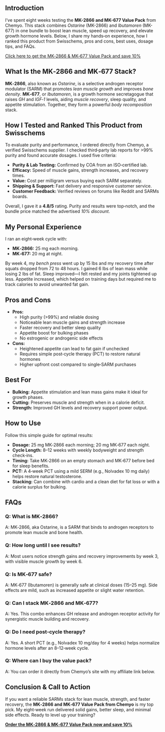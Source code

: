 <h2>Introduction</h2>
<p>I’ve spent eight weeks testing the <strong>MK-2866 and MK-677 Value Pack</strong> from Chemyo. This stack combines <em>Ostarine</em> (MK-2866) and <em>Ibutamoren</em> (MK-677) in one bundle to boost lean muscle, speed up recovery, and elevate growth hormone levels. Below, I share my hands‑on experience, how I ranked this product from Swisschems, pros and cons, best uses, dosage tips, and FAQs.</p>

<p><a href="https://www.chemyo.com/product/mk-2866-and-mk-677-value-pack-save-10/?campaign=github&ref=166" target="_blank">Click here to get the MK‑2866 &amp; MK‑677 Value Pack and save 10%</a></p>

<h2>What Is the MK‑2866 and MK‑677 Stack?</h2>
<p><strong>MK‑2866</strong>, also known as <em>Ostarine</em>, is a selective androgen receptor modulator (SARM) that promotes <em>lean muscle growth</em> and improves <em>bone density</em>. <strong>MK‑677</strong>, or <em>Ibutamoren</em>, is a growth hormone secretagogue that raises <em>GH</em> and <em>IGF‑1</em> levels, aiding <em>muscle recovery</em>, sleep quality, and appetite stimulation. Together, they form a powerful <em>body recomposition</em> stack.</p>

<h2>How I Tested and Ranked This Product from Swisschems</h2>
<p>To evaluate purity and performance, I ordered directly from Chemyo, a verified Swisschems supplier. I checked third‑party lab reports for >99% purity and found accurate dosages. I used five criteria:</p>
<ul>
  <li><strong>Purity &amp; Lab Testing:</strong> Confirmed by COA from an ISO‑certified lab.</li>
  <li><strong>Efficacy:</strong> Speed of muscle gains, strength increases, and recovery times.</li>
  <li><strong>Value:</strong> Cost per milligram versus buying each SARM separately.</li>
  <li><strong>Shipping &amp; Support:</strong> Fast delivery and responsive customer service.</li>
  <li><strong>Customer Feedback:</strong> Verified reviews on forums like Reddit and SARMs boards.</li>
</ul>
<p>Overall, I gave it a <strong>4.8/5</strong> rating. Purity and results were top‑notch, and the bundle price matched the advertised <em>10% discount</em>.</p>

<h2>My Personal Experience</h2>
<p>I ran an eight‑week cycle with:</p>
<ul>
  <li><strong>MK‑2866:</strong> 25 mg each morning.</li>
  <li><strong>MK‑677:</strong> 20 mg at night.</li>
</ul>
<p>By week 4, my <em>bench press</em> went up by 15 lbs and my recovery time after squats dropped from 72 to 48 hours. I gained 6 lbs of lean mass while losing 2 lbs of fat. Sleep improved—I felt rested and my joints tightened up less. Appetite increased, which helped on training days but required me to track calories to avoid unwanted fat gain.</p>

<h2>Pros and Cons</h2>
<ul>
  <li><strong>Pros:</strong>
    <ul>
      <li>High purity (>99%) and reliable dosing</li>
      <li>Noticeable lean muscle gains and strength increase</li>
      <li>Faster recovery and better sleep quality</li>
      <li>Appetite boost for bulking phases</li>
      <li>No estrogenic or androgenic side effects</li>
    </ul>
  </li>
  <li><strong>Cons:</strong>
    <ul>
      <li>Heightened appetite can lead to fat gain if unchecked</li>
      <li>Requires simple post‑cycle therapy (PCT) to restore natural hormones</li>
      <li>Higher upfront cost compared to single‑SARM purchases</li>
    </ul>
  </li>
</ul>

<h2>Best For</h2>
<ul>
  <li><strong>Bulking:</strong> Appetite stimulation and lean mass gains make it ideal for growth phases.</li>
  <li><strong>Cutting:</strong> Preserves muscle and strength when in a calorie deficit.</li>
  <li><strong>Strength:</strong> Improved GH levels and recovery support power output.</li>
</ul>

<h2>How to Use</h2>
<p>Follow this simple guide for optimal results:</p>
<ul>
  <li><strong>Dosage:</strong> 25 mg MK‑2866 each morning; 20 mg MK‑677 each night.</li>
  <li><strong>Cycle Length:</strong> 8–12 weeks with weekly bodyweight and strength check‑ins.</li>
  <li><strong>Timing:</strong> Take MK‑2866 on an empty stomach and MK‑677 before bed for sleep benefits.</li>
  <li><strong>PCT:</strong> A 4‑week PCT using a mild SERM (e.g., Nolvadex 10 mg daily) helps restore natural testosterone.</li>
  <li><strong>Stacking:</strong> Can combine with cardio and a clean diet for fat loss or with a calorie surplus for bulking.</li>
</ul>

<h2>FAQs</h2>
<h3>Q: What is MK‑2866?</h3>
<p>A: MK‑2866, aka Ostarine, is a SARM that binds to androgen receptors to promote lean muscle and bone health.</p>

<h3>Q: How long until I see results?</h3>
<p>A: Most users notice strength gains and recovery improvements by week 3, with visible muscle growth by week 6.</p>

<h3>Q: Is MK‑677 safe?</h3>
<p>A: MK‑677 (Ibutamoren) is generally safe at clinical doses (15–25 mg). Side effects are mild, such as increased appetite or slight water retention.</p>

<h3>Q: Can I stack MK‑2866 and MK‑677?</h3>
<p>A: Yes. This combo enhances GH release and androgen receptor activity for synergistic muscle building and recovery.</p>

<h3>Q: Do I need post‑cycle therapy?</h3>
<p>A: Yes. A short PCT (e.g., Nolvadex 10 mg/day for 4 weeks) helps normalize hormone levels after an 8–12‑week cycle.</p>

<h3>Q: Where can I buy the value pack?</h3>
<p>A: You can order it directly from Chemyo’s site with my affiliate link below.</p>

<h2>Conclusion &amp; Call to Action</h2>
<p>If you want a reliable SARMs stack for lean muscle, strength, and faster recovery, the <strong>MK‑2866 and MK‑677 Value Pack from Chemyo</strong> is my top pick. My eight‑week run delivered solid gains, better sleep, and minimal side effects. Ready to level up your training?</p>

<p><a href="https://www.chemyo.com/product/mk-2866-and-mk-677-value-pack-save-10/?campaign=github&ref=166" target="_blank"><strong>Order the MK‑2866 &amp; MK‑677 Value Pack now and save 10%</strong></a></p>
